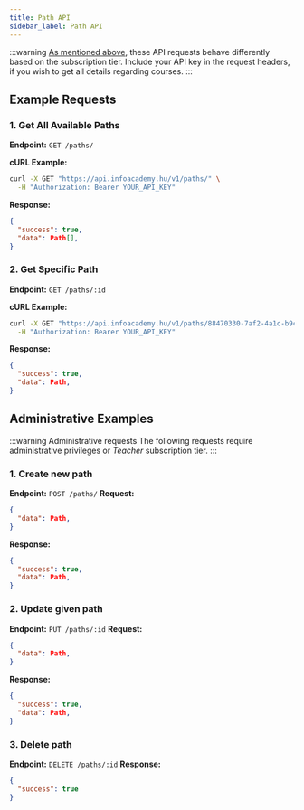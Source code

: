 ```yaml
---
title: Path API
sidebar_label: Path API
---
```


:::warning
[As mentioned above](../learning_material_api/), these API requests behave differently based on the subscription tier. Include your API key in the request headers, if you wish to get all details regarding courses. 
:::

## Example Requests

### 1. Get All Available Paths

**Endpoint:** `GET /paths/`

**cURL Example:**
```bash
curl -X GET "https://api.infoacademy.hu/v1/paths/" \
  -H "Authorization: Bearer YOUR_API_KEY"
```
**Response:**
```JSON
{
  "success": true,
  "data": Path[],
}
```

### 2. Get Specific Path

**Endpoint:** `GET /paths/:id`

**cURL Example:**
```bash
curl -X GET "https://api.infoacademy.hu/v1/paths/88470330-7af2-4a1c-b9ca-cc4b76a6680d"\
  -H "Authorization: Bearer YOUR_API_KEY"
```
**Response:**
```JSON
{
  "success": true,
  "data": Path,
}
```

## Administrative Examples
:::warning Administrative requests
The following requests require administrative privileges or *Teacher* subscription tier.
:::
### 1. Create new path

**Endpoint:** `POST /paths/`
**Request:**
```JSON
{
  "data": Path,
}
```
**Response:**
```JSON
{
  "success": true,
  "data": Path,
}
```
### 2. Update given path

**Endpoint:** `PUT /paths/:id`
**Request:**
```JSON
{
  "data": Path,
}
```
**Response:**
```JSON
{
  "success": true,
  "data": Path,
}
```
### 3. Delete path

**Endpoint:** `DELETE /paths/:id`
**Response:**
```JSON
{
  "success": true
}
```
